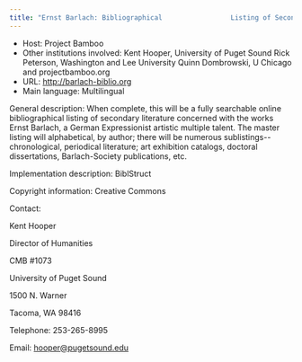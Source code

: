 ```yaml
---
title: "Ernst Barlach: Bibliographical                 Listing of Secondary Literature"
---
```





* Host: Project Bamboo
* Other institutions involved:
 Kent Hooper, University of Puget
 Sound
 Rick Peterson, Washington and Lee
 University
 Quinn Dombrowski, U Chicago and
 projectbamboo.org
* URL: <http://barlach-biblio.org>
* Main language: Multilingual



General description: When complete, this will be a fully
 searchable online bibliographical listing of
 secondary literature concerned with the works Ernst
 Barlach, a German Expressionist artistic multiple
 talent. The master listing will alphabetical, by
 author; there will be numerous
 sublistings--chronological, periodical literature;
 art exhibition catalogs, doctoral dissertations,
 Barlach-Society publications, etc.



Implementation description:
 BiblStruct



Copyright information: Creative Commons



Contact:
 



Kent Hooper


Director of Humanities
 
 CMB #1073
 
 University of Puget Sound
 
 1500 N. Warner
 
 Tacoma, WA 98416



Telephone: 253-265-8995



Email: [hooper@pugetsound.edu](mailto:hooper@pugetsound.edu)





